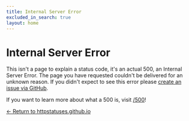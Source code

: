 ```yaml
---
title: Internal Server Error
excluded_in_search: true
layout: home
---
```


# Internal Server Error

This isn't a page to explain a status code, it's an actual 500, an
Internal Server Error. The page you have requested couldn't be delivered
for an unknown reason. If you didn't expect to see this error please
[create an issue via GitHub](https://github.com/DavidBiesack/httpstatuses/issues).

If you want to learn more about what a 500 is, visit [/500](/500)!

[&larr; Return to httpstatuses.github.io](/)
